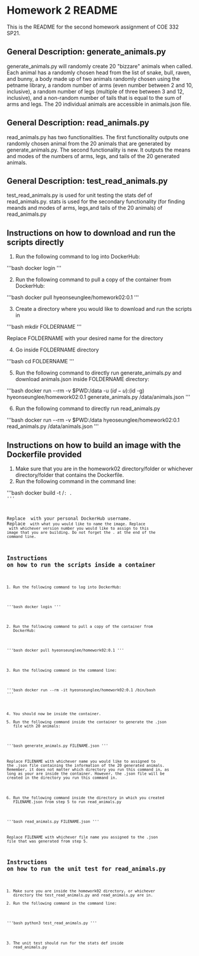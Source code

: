 # Homework 2 README

This is the README for the second homework assignment of COE 332 SP21. 

## General Description: generate_animals.py

generate_animals.py will randomly create 20 "bizzare" animals when called. Each animal has a randomly chosen head from the list of snake, bull, raven, and bunny, a body made up of two animals randomly chosen using the petname library, a random number of arms (even number between 2 and 10, inclusive), a random number of legs (multiple of three between 3 and 12, inclusive), and a non-random number of tails that is equal to the sum of arms and legs. The 20 individual animals are accessible in animals.json file.

## General Description: read_animals.py

read_animals.py has two functionalities. The first functionality outputs one randomly chosen animal from the 20 animals that are generated by generate_animals.py. The second functionality is new. It outputs the means and modes of the numbers of arms, legs, and tails of the 20 generated animals.

## General Description: test_read_animals.py

test_read_animals.py is used for unit testing the stats def of read_animals.py. stats is used for the secondary functionality (for finding meands and modes of arms, legs,and tails of the 20 animals) of read_animals.py

## Instructions on how to download and run the scripts directly

1. Run the following command to log into DockerHub:

'''bash
docker login
'''

2. Run the following command to pull a copy of the container from DockerHub:

'''bash
docker pull hyeonseunglee/homework02:0.1
'''

3. Create a directory where you would like to download and run the scripts in

'''bash
mkdir FOLDERNAME
'''

Replace FOLDERNAME with your desired name for the directory

4. Go inside FOLDERNAME directory

'''bash
cd FOLDERNAME
'''

5. Run the following command to directly run generate_animals.py and download animals.json inside FOLDERNAME directory:

'''bash
docker run --rm -v $PWD:/data -u $(id -u):$(id -g) hyeonseunglee/homework02:0.1 generate_animals.py /data/animals.json
'''

6. Run the following command to directly run read_animals.py

'''bash
docker run --rm -v $PWD:/data hyeoseunglee/homework02:0.1 read_animals.py /data/animals.json
'''

## Instructions on how to build an image with the Dockerfile provided

1. Make sure that you are in the homework02 directory/folder or whichever directory/folder that contains the Dockerfile.
2. Run the following command in the command line:

'''bash
docker build -t <DOCKERHUBUSERNAME>/<code>:<version> .
'''

Replace <DOCKERHUBUSERNAME> with your personal DockerHub username.
Replace <code> with what you would like to name the image.
Replace <version> with whichever version number you would like to assign to this image that you are building.
Do not forget the . at the end of the command line.

## Instructions on how to run the scripts inside a container

1. Run the following command to log into DockerHub:

'''bash
docker login
'''

2. Run the following command to pull a copy of the container from DockerHub:

'''bash
docker pull hyeonseunglee/homework02:0.1
'''

3. Run the following command in the command line:

'''bash
docker run --rm -it hyeonseunglee/homework02:0.1 /bin/bash
'''

4. You should now be inside the container. 
5. Run the following command inside the container to generate the .json file with 20 animals:

'''bash
generate_animals.py FILENAME.json
'''

Replace FILENAME with whichever name you would like to assigned to the .json file containing the information of the 20 generated animals.
Remember, it does not matter which directory you run this command in, as long as your are inside the container. However, the .json file will be created in the directory you run this command in.

6. Run the following command inside the directory in which you created FILENAME.json from step 5 to run read_animals.py

'''bash
read_animals.py FILENAME.json
'''

Replace FILENAME with whichever file name you assigned to the .json file that was generated from step 5.

## Instructions on how to run the unit test for read_animals.py

1. Make sure you are inside the homework02 directory, or whichever directory the test_read_animals.py and read_animals.py are in.
2. Run the following command in the command line:

'''bash
python3 test_read_animals.py
'''

3. The unit test should run for the stats def inside read_animals.py

